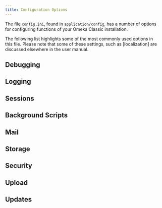 ```yaml
---
title: Configuration Options
---
```


The file `config.ini`, found in `application/config`, has a number of options for configuring functions of your Omeka Classic installation. 

The following list highlights some of the most commonly used options in this file. Please note that some of these settings, such as [localization] are discussed elsewhere in the user manual.

## Debugging

## Logging

## Sessions

## Background Scripts

## Mail

## Storage

## Security

## Upload

## Updates